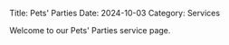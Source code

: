 Title: Pets' Parties
Date: 2024-10-03
Category: Services

Welcome to our Pets' Parties service page.